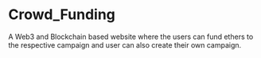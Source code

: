 # Crowd_Funding
A Web3 and Blockchain based website where the users can fund ethers to the respective campaign and user can also create their own campaign.

